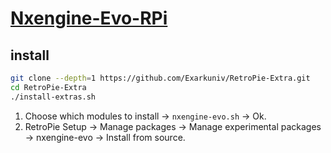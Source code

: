 # [Nxengine-Evo-RPi](https://github.com/Exarkuniv/Nxengine-Evo-RPi)

## install

```sh
git clone --depth=1 https://github.com/Exarkuniv/RetroPie-Extra.git
cd RetroPie-Extra
./install-extras.sh
```

1. Choose which modules to install → `nxengine-evo.sh` → Ok.
2. RetroPie Setup → Manage packages → Manage experimental packages → nxengine-evo → Install from source.

